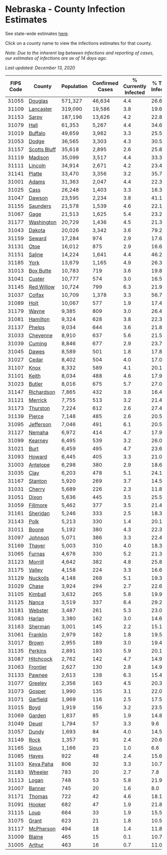 # Nebraska - County Infection Estimates

See state-wide estimates [here](/infections/us-ne).

Click on a county name to view the infections estimates for that county.

*Note: Due to the inherent lag between infections and reporting of cases, our estimates of infections are as of 14 days ago.*

*Last updated: December 13, 2020*

|   FIPS Code |                       County |   Population |   Confirmed Cases |   % Currently Infected |   % Total Infected |
|-------------|------------------------------|--------------|-------------------|------------------------|--------------------|
|       31055 |           [Douglas](douglas) |      571,327 |            46,634 |                    4.4 |               26.6 |
|       31109 |       [Lancaster](lancaster) |      319,090 |            19,586 |                    3.8 |               19.6 |
|       31153 |               [Sarpy](sarpy) |      187,196 |            13,626 |                    4.2 |               22.8 |
|       31079 |                 [Hall](hall) |       61,353 |             5,267 |                    4.4 |               34.6 |
|       31019 |           [Buffalo](buffalo) |       49,659 |             3,982 |                    3.3 |               25.5 |
|       31053 |               [Dodge](dodge) |       36,565 |             3,303 |                    4.3 |               30.5 |
|       31157 | [Scotts Bluff](scotts-bluff) |       35,618 |             2,895 |                    2.6 |               25.8 |
|       31119 |           [Madison](madison) |       35,099 |             3,517 |                    4.4 |               33.3 |
|       31111 |           [Lincoln](lincoln) |       34,914 |             2,671 |                    4.2 |               23.4 |
|       31141 |             [Platte](platte) |       33,470 |             3,356 |                    3.2 |               35.7 |
|       31001 |               [Adams](adams) |       31,363 |             2,047 |                    4.4 |               22.3 |
|       31025 |                 [Cass](cass) |       26,248 |             1,403 |                    3.3 |               16.3 |
|       31047 |             [Dawson](dawson) |       23,595 |             2,234 |                    3.8 |               41.1 |
|       31155 |         [Saunders](saunders) |       21,578 |             1,539 |                    4.6 |               22.1 |
|       31067 |                 [Gage](gage) |       21,513 |             1,625 |                    5.4 |               23.2 |
|       31177 |     [Washington](washington) |       20,729 |             1,436 |                    4.5 |               21.3 |
|       31043 |             [Dakota](dakota) |       20,026 |             3,342 |                    3.6 |               79.2 |
|       31159 |             [Seward](seward) |       17,284 |               974 |                    2.9 |               17.6 |
|       31131 |                 [Otoe](otoe) |       16,012 |               875 |                    2.9 |               16.6 |
|       31151 |             [Saline](saline) |       14,224 |             1,641 |                    4.4 |               46.2 |
|       31185 |                 [York](york) |       13,679 |             1,165 |                    4.9 |               26.3 |
|       31013 |       [Box Butte](box-butte) |       10,783 |               719 |                    3.6 |               19.8 |
|       31041 |             [Custer](custer) |       10,777 |               574 |                    3.0 |               16.5 |
|       31145 |     [Red Willow](red-willow) |       10,724 |               799 |                    6.3 |               21.9 |
|       31037 |             [Colfax](colfax) |       10,709 |             1,378 |                    3.3 |               56.7 |
|       31089 |                 [Holt](holt) |       10,067 |               577 |                    1.9 |               17.4 |
|       31179 |               [Wayne](wayne) |        9,385 |               809 |                    3.0 |               26.4 |
|       31081 |         [Hamilton](hamilton) |        9,324 |               628 |                    3.8 |               22.3 |
|       31137 |             [Phelps](phelps) |        9,034 |               644 |                    3.6 |               21.8 |
|       31033 |         [Cheyenne](cheyenne) |        8,910 |               637 |                    5.6 |               21.5 |
|       31039 |             [Cuming](cuming) |        8,846 |               677 |                    2.9 |               23.7 |
|       31045 |               [Dawes](dawes) |        8,589 |               501 |                    1.8 |               17.8 |
|       31027 |               [Cedar](cedar) |        8,402 |               504 |                    4.0 |               17.0 |
|       31107 |                 [Knox](knox) |        8,332 |               589 |                    4.1 |               20.1 |
|       31101 |               [Keith](keith) |        8,034 |               488 |                    4.6 |               17.9 |
|       31023 |             [Butler](butler) |        8,016 |               675 |                    5.7 |               27.0 |
|       31147 |     [Richardson](richardson) |        7,865 |               432 |                    3.8 |               16.4 |
|       31121 |           [Merrick](merrick) |        7,755 |               513 |                    3.2 |               21.4 |
|       31173 |         [Thurston](thurston) |        7,224 |               612 |                    2.6 |               27.4 |
|       31139 |             [Pierce](pierce) |        7,148 |               485 |                    2.6 |               20.5 |
|       31095 |       [Jefferson](jefferson) |        7,046 |               491 |                    6.1 |               20.5 |
|       31127 |             [Nemaha](nemaha) |        6,972 |               414 |                    4.7 |               17.9 |
|       31099 |           [Kearney](kearney) |        6,495 |               539 |                    3.2 |               26.0 |
|       31021 |                 [Burt](burt) |        6,459 |               495 |                    4.7 |               23.6 |
|       31093 |             [Howard](howard) |        6,445 |               405 |                    3.3 |               21.0 |
|       31003 |         [Antelope](antelope) |        6,298 |               380 |                    2.9 |               18.6 |
|       31035 |                 [Clay](clay) |        6,203 |               478 |                    5.1 |               24.1 |
|       31167 |           [Stanton](stanton) |        5,920 |               269 |                    3.7 |               14.5 |
|       31031 |             [Cherry](cherry) |        5,689 |               226 |                    2.3 |               11.8 |
|       31051 |               [Dixon](dixon) |        5,636 |               445 |                    3.5 |               25.5 |
|       31059 |         [Fillmore](fillmore) |        5,462 |               377 |                    3.5 |               21.4 |
|       31161 |         [Sheridan](sheridan) |        5,246 |               333 |                    2.5 |               18.3 |
|       31143 |                 [Polk](polk) |        5,213 |               330 |                    1.4 |               20.1 |
|       31011 |               [Boone](boone) |        5,192 |               380 |                    4.3 |               22.3 |
|       31097 |           [Johnson](johnson) |        5,071 |               386 |                    3.3 |               22.4 |
|       31169 |             [Thayer](thayer) |        5,003 |               310 |                    4.0 |               18.3 |
|       31065 |             [Furnas](furnas) |        4,676 |               330 |                    5.2 |               21.3 |
|       31123 |           [Morrill](morrill) |        4,642 |               382 |                    4.8 |               25.8 |
|       31175 |             [Valley](valley) |        4,158 |               224 |                    3.3 |               16.6 |
|       31129 |         [Nuckolls](nuckolls) |        4,148 |               268 |                    5.1 |               19.3 |
|       31029 |               [Chase](chase) |        3,924 |               294 |                    2.7 |               22.6 |
|       31105 |           [Kimball](kimball) |        3,632 |               265 |                    5.8 |               19.9 |
|       31125 |               [Nance](nance) |        3,519 |               337 |                    6.4 |               29.2 |
|       31181 |           [Webster](webster) |        3,487 |               261 |                    5.3 |               23.0 |
|       31083 |             [Harlan](harlan) |        3,380 |               162 |                    3.0 |               14.6 |
|       31163 |           [Sherman](sherman) |        3,001 |               145 |                    2.2 |               15.1 |
|       31061 |         [Franklin](franklin) |        2,979 |               182 |                    1.8 |               19.5 |
|       31017 |               [Brown](brown) |        2,955 |               189 |                    3.0 |               19.4 |
|       31135 |           [Perkins](perkins) |        2,891 |               193 |                    5.9 |               20.1 |
|       31087 |       [Hitchcock](hitchcock) |        2,762 |               142 |                    4.7 |               14.9 |
|       31063 |         [Frontier](frontier) |        2,627 |               130 |                    2.8 |               14.9 |
|       31133 |             [Pawnee](pawnee) |        2,613 |               138 |                    6.3 |               15.4 |
|       31077 |           [Greeley](greeley) |        2,356 |               163 |                    4.5 |               20.3 |
|       31073 |             [Gosper](gosper) |        1,990 |               135 |                    3.1 |               22.0 |
|       31071 |         [Garfield](garfield) |        1,969 |               116 |                    2.5 |               17.5 |
|       31015 |                 [Boyd](boyd) |        1,919 |               156 |                    3.2 |               23.5 |
|       31069 |             [Garden](garden) |        1,837 |                85 |                    1.9 |               14.8 |
|       31049 |               [Deuel](deuel) |        1,794 |                57 |                    3.3 |                9.6 |
|       31057 |               [Dundy](dundy) |        1,693 |                84 |                    4.0 |               14.5 |
|       31149 |                 [Rock](rock) |        1,357 |                91 |                    2.4 |               20.6 |
|       31165 |               [Sioux](sioux) |        1,166 |                23 |                    1.0 |                6.6 |
|       31085 |               [Hayes](hayes) |          922 |                48 |                    2.4 |               15.6 |
|       31103 |       [Keya Paha](keya-paha) |          806 |                32 |                    3.3 |               10.7 |
|       31183 |           [Wheeler](wheeler) |          783 |                20 |                    2.7 |                7.8 |
|       31113 |               [Logan](logan) |          748 |                53 |                    5.8 |               21.9 |
|       31007 |             [Banner](banner) |          745 |                20 |                    1.6 |                8.0 |
|       31171 |             [Thomas](thomas) |          722 |                42 |                    4.6 |               18.1 |
|       31091 |             [Hooker](hooker) |          682 |                47 |                    1.9 |               21.8 |
|       31115 |                 [Loup](loup) |          664 |                33 |                    1.9 |               15.5 |
|       31075 |               [Grant](grant) |          623 |                21 |                    1.8 |               10.5 |
|       31117 |       [McPherson](mcpherson) |          494 |                18 |                    1.4 |               11.8 |
|       31009 |             [Blaine](blaine) |          465 |                15 |                    0.1 |               10.7 |
|       31005 |             [Arthur](arthur) |          463 |                16 |                    0.7 |               11.0 |
